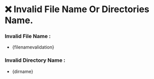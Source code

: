  <h1><b>❌ Invalid File Name Or Directories Name.</b></h1>


<h3><b>Invalid File Name : </b></h3>

- {filenamevalidation}

<h3><b>Invalid Directory Name :</b></h3>

- {dirname}

